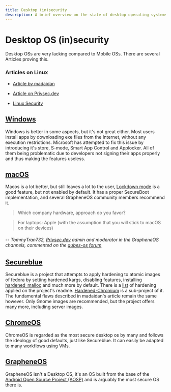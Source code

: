 ```yaml
---
title: Desktop (in)security
description: A brief overview on the state of desktop operating systems
---
```


# Desktop OS (in)security

Desktop OSs are very lacking compared to Mobile OSs. There are several Articles proving this. 

### Articles on Linux

- [Article by madaidan](https://madaidans-insecurities.github.io/linux.html)

- [Article on Privsec.dev](https://privsec.dev/posts/linux/linux-insecurities/)

- [Linux Security](https://netrunner.academy/os-security/linux/)

## [Windows](https://netrunner.academy/os-security/windows/)
Windows is better in some aspects, but it's not great either. Most users install apps by downloading exe files from the Internet, without any execution restrictions. 
Microsoft has attempted to fix this issue by introducing it's store, S-mode, Smart App Control and Applocker. 
All of them being problematic due to developers not signing their apps properly and thus making the features useless.

## [macOS](https://netrunner.academy/os-security/macos/)
Macos is a lot better, but still leaves a lot to the user, [Lockdown mode](https://support.apple.com/guide/security/lockdown-mode-security-sec2437264f0/web)
is a good feature, but not enabled by default. It has a proper SecureBoot implementation, and several GrapheneOS community members recommend it.

> Which company hardware, approach do you favor?

> For laptops: Apple (with the assumption that you will stick to macOS on their devices)

###### -- TommyTran732, [Privsec.dev](https://privsec.dev) admin and moderator in the GrapheneOS channels, commented on the [qubes-os forum](https://forum.qubes-os.org/t/discussion-on-purism/2627/70)

## [Secureblue](https://github.com/secureblue/secureblue)
Secureblue is a project that attempts to apply hardening to atomic images of fedora by setting hardened kargs, disabling features, 
installing [hardened_malloc](https://github.com/GrapheneOS/hardened_malloc) and much more by default. There is a [list](https://github.com/secureblue/secureblue?tab=readme-ov-file#hardening)
of hardening applied on the project's readme. [Hardened-Chromium](https://github.com/secureblue/hardened-chromium) is a sub-project of it. 
The fundamental flaws described in madaidan's article remain the same however. Only Gnome images are recommended, but the project offers many more, including server images.

## [ChromeOS](https://netrunner.academy/os-security/chromeos/)
ChromeOS is regarded as the most secure desktop os by many and follows the ideology of good defaults, just like Secureblue. It can easily be adapted to many workflows using VMs.

## [GrapheneOS](https://grapheneos.org)
GrapheneOS isn't a Desktop OS, it's an OS built from the base of the [Android Open Source Project (AOSP)](https://source.android.com/) and is arguably the most secure OS there is.

